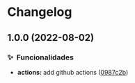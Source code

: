 # Changelog

## 1.0.0 (2022-08-02)


### :sparkles:  Funcionalidades

* **actions:** add github actions ([0987c2b](https://github.com/dekisr/test-release/commit/0987c2bc71056d9ac0d80601a2062b6f73120cce))
